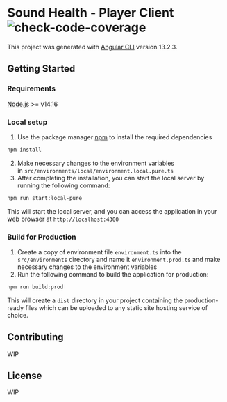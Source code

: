 # Sound Health - Player Client ![check-code-coverage](https://img.shields.io/badge/code--coverage-44.53%25-red)

This project was generated with [Angular CLI](https://github.com/angular/angular-cli) version 13.2.3.

## Getting Started

### Requirements
[Node.js](https://nodejs.org/en) >= v14.16

### Local setup

1. Use the package manager [npm](https://www.npmjs.com/) to install the required dependencies
```bash
npm install
```
2. Make necessary changes to the environment variables in `src/environments/local/environment.local.pure.ts`
3. After completing the installation, you can start the local server by running the following command:
```bash
npm run start:local-pure
```
This will start the local server, and you can access the application in your web browser at `http://localhost:4300`

### Build for Production

1. Create a copy of environment file `environment.ts` into the `src/environments` directory and name it `environment.prod.ts` and make necessary changes to the environment variables
2. Run the following command to build the application for production:
```bash
npm run build:prod
```

This will create a `dist` directory in your project containing the production-ready files which can be uploaded to any static site hosting service of choice.

## Contributing

WIP

## License

WIP
